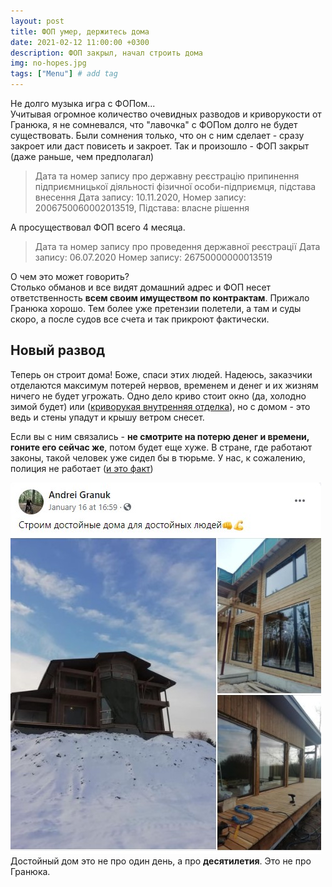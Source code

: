 ```yaml
---
layout: post
title: ФОП умер, держитесь дома 
date: 2021-02-12 11:00:00 +0300
description: ФОП закрыл, начал строить дома
img: no-hopes.jpg
tags: ["Menu"] # add tag
---
```


Не долго музыка игра с ФОПом...<br>
Учитывая огромное количество очевидных разводов и криворукости от Гранюка, я не сомневался, что "лавочка" с ФОПом долго не будет существовать.
Были сомнения только, что он с ним сделает - сразу закроет или даст повисеть и закроет. 
Так и произошло - ФОП закрыт (даже раньше, чем предполагал)

> Дата та номер запису про державну реєстрацію припинення підприємницької діяльності фізичної особи-підприємця, підстава внесення
> Дата запису: 10.11.2020, Номер запису: 2006750060002013519, Підстава: власне рішення

А просуществовал ФОП всего 4 месяца. <br>

> Дата та номер запису про проведення державної реєстрації
> Дата запису: 06.07.2020 Номер запису: 26750000000013519

О чем это может говорить? <br> Столько обманов и все видят домашний адрес и ФОП несет ответственность **всем своим имуществом по контрактам**.
Прижало Гранюка хорошо. Тем более уже претензии полетели, а там и суды скоро, а после судов все счета и так прикроют фактически. 

## Новый развод ##
Теперь он строит дома! Боже, спаси этих людей. Надеюсь, заказчики отделаются максимум потерей нервов, временем и денег и их жизням ничего не будет угрожать. Одно дело криво стоит окно (да, холодно зимой будет) или ([криворукая внутренняя отделка](/master-class/)), но с домом - это ведь и стены упадут и крышу ветром снесет. <br>

Если вы с ним связались - **не смотрите на потерю денег и времени, гоните его сейчас же**, потом будет еще хуже. 
В стране, где работают законы, такой человек уже сидел бы в тюрьме. У нас, к сожалению, полиция не работает ([и это факт](/granuk-fraud-and-police/)) 


![Пост в Фейсбуке](/assets/img/stroim-doma.jpg)
<br>Достойный дом это не про один день, а про **десятилетия**. Это не про Гранюка. 